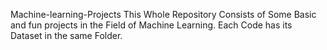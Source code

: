 Machine-learning-Projects
This Whole Repository Consists of Some Basic and fun projects in the Field of Machine Learning.
Each Code has its Dataset in the same Folder.

